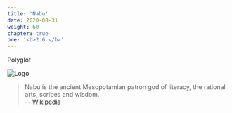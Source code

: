 ```yaml
---
title: 'Nabu'
date: 2020-08-31
weight: 60
chapter: true
pre: '<b>2.6 </b>'
---
```


Polyglot

![Logo](/img/goblin-blupi-nabu.png?width=550px)

> Nabu is the ancient Mesopotamian patron god of literacy, the rational arts,
> scribes and wisdom.  
> -- [Wikipedia][1]

[1]: https://en.wikipedia.org/wiki/Nabu
